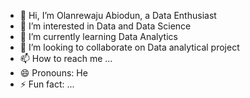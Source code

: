 - 👋 Hi, I’m Olanrewaju Abiodun, a Data Enthusiast
- 👀 I’m interested in Data and Data Science
- 🌱 I’m currently learning Data Analytics
- 💞️ I’m looking to collaborate on Data analytical project
- 📫 How to reach me ...
- 😄 Pronouns: He
- ⚡ Fun fact: ...

<!---
biodunlarry/biodunlarry is a ✨ special ✨ repository because its `README.md` (this file) appears on your GitHub profile.
You can click the Preview link to take a look at your changes.
--->
